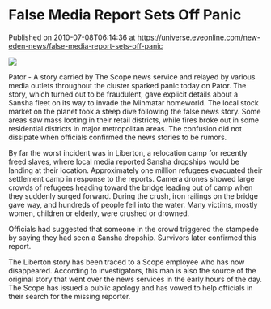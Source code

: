 # False Media Report Sets Off Panic
Published on 2010-07-08T06:14:36 at https://universe.eveonline.com/new-eden-news/false-media-report-sets-off-panic

![](http://www.eve-mercury.net/images/mercurybanner.png)

Pator - A story carried by The Scope news service and relayed by various media outlets throughout the cluster sparked panic today on Pator. The story, which turned out to be fraudulent, gave explicit details about a Sansha fleet on its way to invade the Minmatar homeworld. The local stock market on the planet took a steep dive following the false news story. Some areas saw mass looting in their retail districts, while fires broke out in some residential districts in major metropolitan areas. The confusion did not dissipate when officials confirmed the news stories to be rumors.

By far the worst incident was in Liberton, a relocation camp for recently freed slaves, where local media reported Sansha dropships would be landing at their location. Approximately one million refugees evacuated their settlement camp in response to the reports. Camera drones showed large crowds of refugees heading toward the bridge leading out of camp when they suddenly surged forward. During the crush, iron railings on the bridge gave way, and hundreds of people fell into the water. Many victims, mostly women, children or elderly, were crushed or drowned.

Officials had suggested that someone in the crowd triggered the stampede by saying they had seen a Sansha dropship. Survivors later confirmed this report.

The Liberton story has been traced to a Scope employee who has now disappeared. According to investigators, this man is also the source of the original story that went over the news services in the early hours of the day. The Scope has issued a public apology and has vowed to help officials in their search for the missing reporter.
